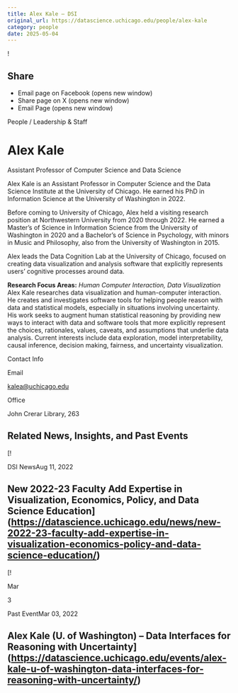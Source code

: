 ```yaml
---
title: Alex Kale – DSI
original_url: https://datascience.uchicago.edu/people/alex-kale
category: people
date: 2025-05-04
---
```


<!-- Table-like structure detected -->

!

## Share

* Email page on Facebook (opens new window)
* Share page on X (opens new window)
* Email Page (opens new window)

<!-- Table-like structure detected -->

People / Leadership & Staff

# Alex Kale

Assistant Professor of Computer Science and Data Science

Alex Kale is an Assistant Professor in Computer Science and the Data Science Institute at the University of Chicago. He earned his PhD in Information Science at the University of Washington in 2022.

Before coming to University of Chicago, Alex held a visiting research position at Northwestern University from 2020 through 2022. He earned a Master’s of Science in Information Science from the University of Washington in 2020 and a Bachelor’s of Science in Psychology, with minors in Music and Philosophy, also from the University of Washington in 2015.

Alex leads the Data Cognition Lab at the University of Chicago, focused on creating data visualization and analysis software that explicitly represents users’ cognitive processes around data.

**Research Focus Areas:** *Human Computer Interaction, Data Visualization*  
Alex Kale researches data visualization and human-computer interaction. He creates and investigates software tools for helping people reason with data and statistical models, especially in situations involving uncertainty. His work seeks to augment human statistical reasoning by providing new ways to interact with data and software tools that more explicitly represent the choices, rationales, values, caveats, and assumptions that underlie data analysis. Current interests include data exploration, model interpretability, causal inference, decision making, fairness, and uncertainty visualization.

Contact Info

Email

[kalea@uchicago.edu](mailto:kalea@uchicago.edu)

Office

John Crerar Library, 263

## Related News, Insights, and Past Events

<!-- Table-like structure detected -->

[!

DSI NewsAug 11, 2022

## New 2022-23 Faculty Add Expertise in Visualization, Economics, Policy, and Data Science Education](https://datascience.uchicago.edu/news/new-2022-23-faculty-add-expertise-in-visualization-economics-policy-and-data-science-education/)
[!

Mar

3

Past EventMar 03, 2022

## Alex Kale (U. of Washington) – Data Interfaces for Reasoning with Uncertainty](https://datascience.uchicago.edu/events/alex-kale-u-of-washington-data-interfaces-for-reasoning-with-uncertainty/)